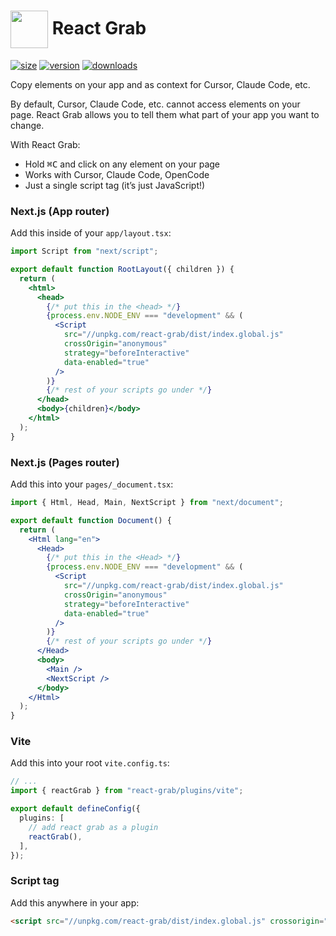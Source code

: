 # <img src="https://react-grab.com/logo.svg" width="60" align="center" /> React Grab

[![size](https://img.shields.io/bundlephobia/minzip/react-grab?label=gzip&style=flat&colorA=000000&colorB=000000)](https://bundlephobia.com/package/react-grab)
[![version](https://img.shields.io/npm/v/react-grab?style=flat&colorA=000000&colorB=000000)](https://npmjs.com/package/react-grab)
[![downloads](https://img.shields.io/npm/dt/react-grab.svg?style=flat&colorA=000000&colorB=000000)](https://npmjs.com/package/react-grab)

Copy elements on your app and as context for Cursor, Claude Code, etc.

By default, Cursor, Claude Code, etc. cannot access elements on your page. React Grab allows you to tell them what part of your app you want to change.

With React Grab:

- Hold <kbd>⌘C</kbd> and click on any element on your page
- Works with Cursor, Claude Code, OpenCode
- Just a single script tag (it’s just JavaScript!)

### Next.js (App router)

Add this inside of your `app/layout.tsx`:

```jsx
import Script from "next/script";

export default function RootLayout({ children }) {
  return (
    <html>
      <head>
        {/* put this in the <head> */}
        {process.env.NODE_ENV === "development" && (
          <Script
            src="//unpkg.com/react-grab/dist/index.global.js"
            crossOrigin="anonymous"
            strategy="beforeInteractive"
            data-enabled="true"
          />
        )}
        {/* rest of your scripts go under */}
      </head>
      <body>{children}</body>
    </html>
  );
}
```

### Next.js (Pages router)

Add this into your `pages/_document.tsx`:

```jsx
import { Html, Head, Main, NextScript } from "next/document";

export default function Document() {
  return (
    <Html lang="en">
      <Head>
        {/* put this in the <Head> */}
        {process.env.NODE_ENV === "development" && (
          <Script
            src="//unpkg.com/react-grab/dist/index.global.js"
            crossOrigin="anonymous"
            strategy="beforeInteractive"
            data-enabled="true"
          />
        )}
        {/* rest of your scripts go under */}
      </Head>
      <body>
        <Main />
        <NextScript />
      </body>
    </Html>
  );
}
```

### Vite

Add this into your root `vite.config.ts`:

```ts
// ...
import { reactGrab } from "react-grab/plugins/vite";

export default defineConfig({
  plugins: [
    // add react grab as a plugin
    reactGrab(),
  ],
});
```

### Script tag

Add this anywhere in your app:

```html
<script src="//unpkg.com/react-grab/dist/index.global.js" crossorigin="anonymous" data-enabled="true"></script>
```